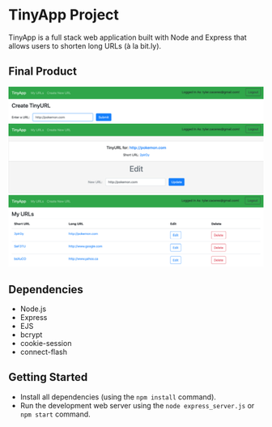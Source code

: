 # TinyApp Project

TinyApp is a full stack web application built with Node and Express that allows users to shorten long URLs (à la bit.ly).

## Final Product

!["create a new short URL"](./docs/create-url.png)
!["short URL's edit page"](./docs/edit-url.png)
!["URLS index page"](./docs/url-index.png)

## Dependencies

- Node.js
- Express
- EJS
- bcrypt
- cookie-session
- connect-flash

## Getting Started

- Install all dependencies (using the `npm install` command).
- Run the development web server using the `node express_server.js` or `npm start` command.
